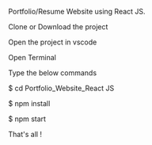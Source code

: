 Portfolio/Resume Website using React JS.

Clone or Download the project

Open the project in vscode

Open Terminal

Type the below commands

$ cd Portfolio_Website_React JS

$ npm install

$ npm start

That's all !
